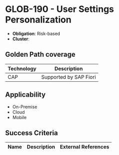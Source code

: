 # GLOB-190 - User Settings Personalization

- **Obligation**: Risk-based
- **Cluster**: 




## Golden Path coverage

| Technology | Description | 
| ----- | ---------- | 
| CAP | Supported by SAP Fiori | |



## Applicability

- On-Premise
- Cloud
- Mobile



## Success Criteria

| Name | Description | External References |
| ----- | ---------- | ------------------- |


